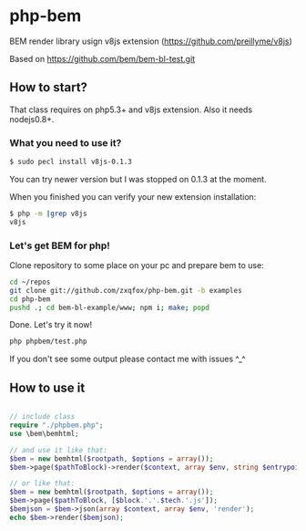php-bem
=======

BEM render library usign v8js extension (https://github.com/preillyme/v8js)

Based on https://github.com/bem/bem-bl-test.git



How to start?
-------------

That class requires on php5.3+ and v8js extension. Also it needs nodejs0.8+.

### What you need to use it?
```bash
$ sudo pecl install v8js-0.1.3
```

You can try newer version but I was stopped on 0.1.3 at the moment.

When you finished you can verify your new extension installation:
```bash
$ php -m |grep v8js
v8js
```

### Let's get BEM for php!

Clone repository to some place on your pc and prepare bem to use:
```bash
cd ~/repos
git clone git://github.com/zxqfox/php-bem.git -b examples
cd php-bem
pushd .; cd bem-bl-example/www; npm i; make; popd
```

Done. Let's try it now!
```bash
php phpbem/test.php
```

If you don't see some output please contact me with issues ^_^


How to use it
-------------

```php

// include class
require "./phpbem.php";
use \bem\bemhtml;

// and use it like that:
$bem = new bemhtml($rootpath, $options = array());
$bem->page($pathToBlock)->render($context, array $env, string $entrypoint = 'render', $json = false);

// or like that:
$bem = new bemhtml($rootpath, $options = array());
$bem->page($pathToBlock, [$block.'.'.$tech.'.js']);
$bemjson = $bem->json(array $context, array $env, 'render');
echo $bem->render($bemjson);
```
